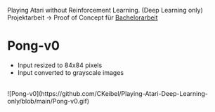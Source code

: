 Playing Atari without Reinforcement Learning. (Deep Learning only) <br>
Projektarbeit -> Proof of Concept für [Bachelorarbeit](https://github.com/CKeibel/Deep_Reinforcement_Learning)

# Pong-v0
* Input resized to 84x84 pixels
* Input converted to grayscale images
<br>
![Pong-v0](https://github.com/CKeibel/Playing-Atari-Deep-Learning-only/blob/main/Pong-v0.gif)
